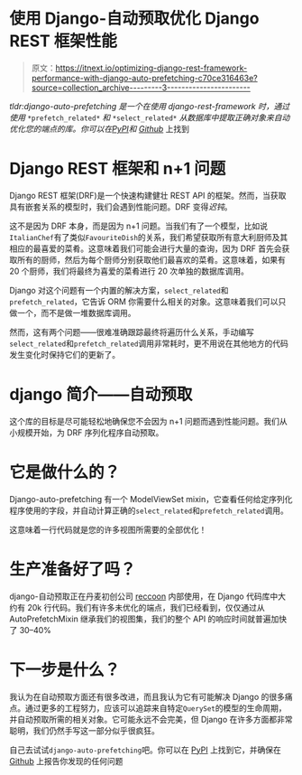 # 使用 Django-自动预取优化 Django REST 框架性能

> 原文：<https://itnext.io/optimizing-django-rest-framework-performance-with-django-auto-prefetching-c70ce316463e?source=collection_archive---------3----------------------->

*tldr:django-auto-prefetching 是一个在使用 django-rest-framework 时，通过使用* `*prefetch_related*` *和* `*select_related*` *从数据库中提取正确对象来自动优化您的端点的库。你可以在*[*PyPI*](https://pypi.org/project/django-auto-prefetching/)*和* [*Github*](https://github.com/GeeWee/django-auto-prefetching) 上找到

# Django REST 框架和 n+1 问题

Django REST 框架(DRF)是一个快速构建健壮 REST API 的框架。然而，当获取具有嵌套关系的模型时，我们会遇到性能问题。DRF 变得*迟钝*。

这不是因为 DRF 本身，而是因为 n+1 问题。当我们有了一个模型，比如说`ItalianChef`有了类似`FavouriteDish`的关系，我们希望获取所有意大利厨师及其相应的最喜爱的菜肴。这意味着我们可能会进行大量的查询，因为 DRF 首先会获取所有的厨师，然后为每个厨师分别获取他们最喜欢的菜肴。这意味着，如果有 20 个厨师，我们将最终为喜爱的菜肴进行 20 次单独的数据库调用。

Django 对这个问题有一个内置的解决方案，`select_related`和`prefetch_related`，它告诉 ORM 你需要什么相关的对象。这意味着我们可以只做一个，而不是做一堆数据库调用。

然而，这有两个问题——很难准确跟踪最终将遍历什么关系，手动编写`select_related`和`prefetch_related`调用非常耗时，更不用说在其他地方的代码发生变化时保持它们的更新了。

# django 简介——自动预取

这个库的目标是尽可能轻松地确保您不会因为 n+1 问题而遇到性能问题。我们从小规模开始，为 DRF 序列化程序自动预取。

# 它是做什么的？

Django-auto-prefetching 有一个 ModelViewSet mixin，它查看任何给定序列化程序使用的字段，并自动计算正确的`select_related`和`prefetch_related`调用。

这意味着一行代码就是您的许多视图所需要的全部优化！

# 生产准备好了吗？

django-自动预取正在丹麦初创公司 [reccoon](https://www.reccoon.dk/) 内部使用，在 Django 代码库中大约有 20k 行代码。我们有许多未优化的端点，我们已经看到，仅仅通过从 AutoPrefetchMixin 继承我们的视图集，我们的整个 API 的响应时间就普遍加快了 30–40%

# 下一步是什么？

我认为在自动预取方面还有很多改进，而且我认为它有可能解决 Django 的很多痛点。通过更多的工程努力，应该可以追踪来自特定`QuerySet`的模型的生命周期，并自动预取所需的相关对象。它可能永远不会完美，但 Django 在许多方面都非常聪明，我们仍然手写这一部分似乎很疯狂。

自己去试试`django-auto-prefetching`吧。你可以在 [PyPI](https://pypi.org/project/django-auto-prefetching/) 上找到它，并确保在 [Github](https://github.com/GeeWee/django-auto-prefetching) 上报告你发现的任何问题